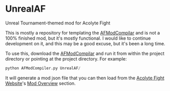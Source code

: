 # UnrealAF
Unreal Tournament-themed mod for Acolyte Fight

This is mostly a repository for templating the [AFModCompilar](https://github.com/Alzarath/AFModCompiler) and is not a 100% finished mod, but it's mostly functional. I would like to continue development on it, and this may be a good excuse, but it's been a long time.

To use this, download the [AFModCompilar](https://github.com/Alzarath/AFModCompiler) and run it from within the project directory or pointing at the project directory. For example:

```py
python AFModCompiler.py UnrealAF/
```

It will generate a mod json file that you can then load from the [Acolyte Fight Website](https://acolytefight.io/)'s [Mod Overview](https://acolytefight.io/modding) section.
